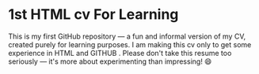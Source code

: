 # 1st HTML cv For Learning 
This is my first GitHub repository — a fun and informal version of my CV, created purely for learning purposes. I am making this cv only to get some  experience  in HTML and GITHUB . Please don't take this resume too seriously — it's more about experimenting than impressing! 😄
